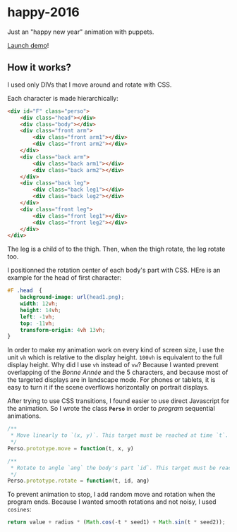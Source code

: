 # happy-2016
Just an "happy new year" animation with puppets.

[Launch demo](http://tolokoban.github.io/happy-2016)!

## How it works?

I used only DIVs that I move around and rotate with CSS.

Each character is made hierarchically:
```html
<div id="F" class="perso">
    <div class="head"></div>
    <div class="body"></div>
    <div class="front arm">
        <div class="front arm1"></div>            
        <div class="front arm2"></div>
    </div>
    <div class="back arm">
        <div class="back arm1"></div>            
        <div class="back arm2"></div>
    </div>
    <div class="back leg">
        <div class="back leg1"></div>            
        <div class="back leg2"></div>
    </div>
    <div class="front leg">
        <div class="front leg1"></div>            
        <div class="front leg2"></div>
    </div>
</div>
```
The leg is a child of to the thigh. Then, when the thigh rotate, the leg rotate too.

I positionned the rotation center of each body's part with CSS. HEre is an example for the head of first character:
```css
#F .head  { 
    background-image: url(head1.png);
    width: 12vh;
    height: 14vh;
    left: -1vh;
    top: -11vh;
    transform-origin: 4vh 13vh;
}
```
In order to make my animation work on every kind of screen size, I use the unit `vh` which is relative to the display height. `100vh` is equivalent to the full display height.
Why did I use `vh` instead of `vw`? Because I wanted prevent overlapping of the _Bonne Année_ and the 5 characters, and because most of the targeted displays are in landscape mode. For phones or tablets, it is easy to turn it if the scene overflows horizontally on portrait displays.


After trying to use CSS transitions, I found easier to use direct Javascript for the animation. So I wrote the class __`Perso`__ in order to _program_ sequential animations.
```js
/**
 * Move linearly to `(x, y)`. This target must be reached at time `t`.
 */
Perso.prototype.move = function(t, x, y)
```
```js
/**
 * Rotate to angle `ang` the body's part `id`. This target must be reached at time `t`.
 */
Perso.prototype.rotate = function(t, id, ang)
```

To prevent animation to stop, I add random move and rotation when the program ends.
Because I wanted smooth rotations and not noisy, I used `cosines`:
```js
return value + radius * (Math.cos(-t * seed1) + Math.sin(t * seed2));
```

